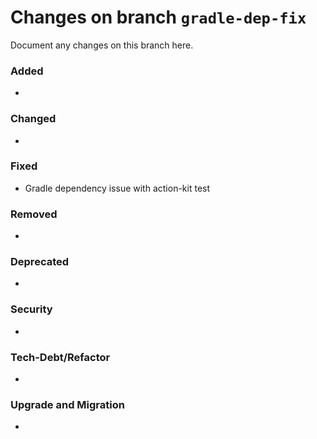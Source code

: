 # Changes on branch `gradle-dep-fix`
Document any changes on this branch here.
### Added
- 

### Changed
- 

### Fixed
- Gradle dependency issue with action-kit test

### Removed
- 

### Deprecated
- 

### Security
- 

### Tech-Debt/Refactor
- 

### Upgrade and Migration
- 
